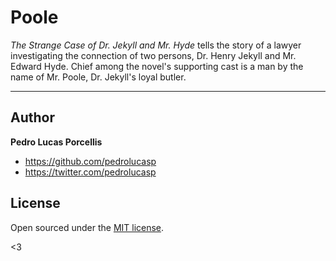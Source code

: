 # Poole

*The Strange Case of Dr. Jekyll and Mr. Hyde* tells the story of a lawyer investigating the connection of two persons, Dr. Henry Jekyll and Mr. Edward Hyde. Chief among the novel's supporting cast is a man by the name of Mr. Poole, Dr. Jekyll's loyal butler.

-----


## Author

**Pedro Lucas Porcellis**
- <https://github.com/pedrolucasp>
- <https://twitter.com/pedrolucasp>


## License

Open sourced under the [MIT license](LICENSE.md).

<3
